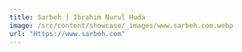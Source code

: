```yaml
---
title: Sarbeh | Ibrahim Nurul Huda
image: /src/content/showcase/_images/www.sarbeh.com.webp
url: "Https://www.sarbeh.com"
---
```

